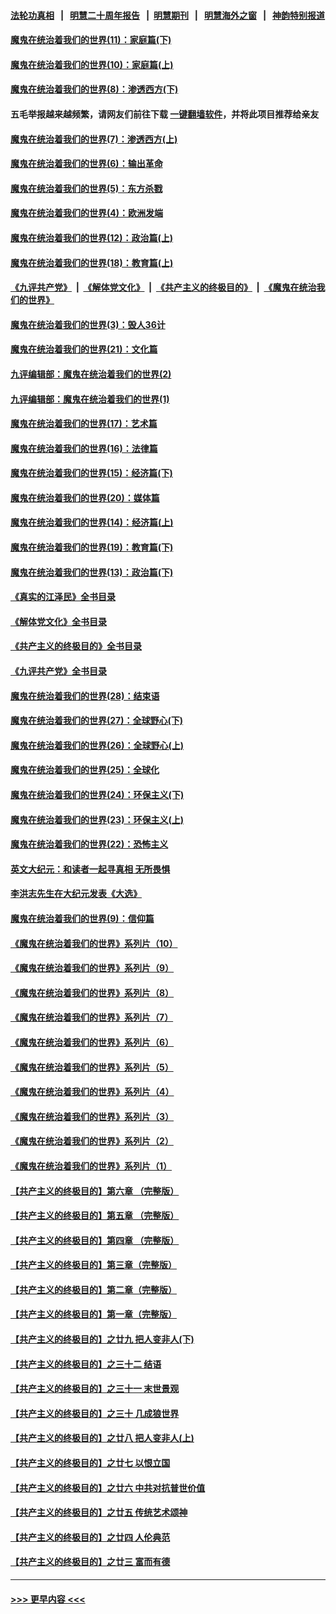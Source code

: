 #### [法轮功真相](https://github.com/gfw-breaker/truth/blob/master/README.md?t=0) &nbsp;&nbsp;|&nbsp;&nbsp; [明慧二十周年报告](https://github.com/gfw-breaker/mh-reports/blob/master/README.md?t=0) &nbsp;&nbsp;|&nbsp;&nbsp;[明慧期刊](https://github.com/gfw-breaker/mh-qikan) &nbsp;&nbsp;|&nbsp;&nbsp; [明慧海外之窗](https://github.com/gfw-breaker/mh-news/blob/master/README.md?t=0) &nbsp;&nbsp;|&nbsp;&nbsp; [神韵特别报道](https://github.com/gfw-breaker/mh-news/blob/master/shenyun.md?t=0)
#### [魔鬼在统治着我们的世界(11)：家庭篇(下)](../pages/nsc422/n10440961.md?t=12270943) 
#### [魔鬼在统治着我们的世界(10)：家庭篇(上)](../pages/nsc422/n10435448.md?t=12270943) 
#### [魔鬼在统治着我们的世界(8)：渗透西方(下)](../pages/nsc422/n10429603.md?t=12270943) 
#### 五毛举报越来越频繁，请网友们前往下载 [一键翻墙软件](https://github.com/gfw-breaker/ssr-accounts)，并将此项目推荐给亲友
#### [魔鬼在统治着我们的世界(7)：渗透西方(上)](../pages/nsc422/n10426013.md?t=12270943) 
#### [魔鬼在统治着我们的世界(6)：输出革命](../pages/nsc422/n10421536.md?t=12270943) 
#### [魔鬼在统治着我们的世界(5)：东方杀戮](../pages/nsc422/n10417707.md?t=12270943) 
#### [魔鬼在统治着我们的世界(4)：欧洲发端](../pages/nsc422/n10414890.md?t=12270943) 
#### [魔鬼在统治着我们的世界(12)：政治篇(上)](../pages/nsc422/n10444576.md?t=12270943) 
#### [魔鬼在统治着我们的世界(18)：教育篇(上)](../pages/nsc422/n10526970.md?t=12270943) 
#### [《九评共产党》](https://github.com/begood0513/9ping.md/blob/master/README.md) &nbsp;|&nbsp; [《解体党文化》](../../../../jtdwh.md/blob/master/README.md)  &nbsp;|&nbsp; [《共产主义的终极目的》](../../../../gczydzjmd.md/blob/master/README.md) &nbsp;|&nbsp; [《魔鬼在统治我们的世界》](../../../../mgztzwmdsj.md/blob/master/README.md) 
#### [魔鬼在统治着我们的世界(3)：毁人36计](../pages/nsc422/n10411583.md?t=12270943) 
#### [魔鬼在统治着我们的世界(21)：文化篇](../pages/nsc422/n10597706.md?t=12270943) 
#### [九评编辑部：魔鬼在统治着我们的世界(2)](../pages/nsc422/n10410036.md?t=12270943) 
#### [九评编辑部：魔鬼在统治着我们的世界(1)](../pages/nsc422/n10406825.md?t=12270943) 
#### [魔鬼在统治着我们的世界(17)：艺术篇](../pages/nsc422/n10499093.md?t=12270943) 
#### [魔鬼在统治着我们的世界(16)：法律篇](../pages/nsc422/n10485969.md?t=12270943) 
#### [魔鬼在统治着我们的世界(15)：经济篇(下)](../pages/nsc422/n10469975.md?t=12270943) 
#### [魔鬼在统治着我们的世界(20)：媒体篇](../pages/nsc422/n10586579.md?t=12270943) 
#### [魔鬼在统治着我们的世界(14)：经济篇(上)](../pages/nsc422/n10457370.md?t=12270943) 
#### [魔鬼在统治着我们的世界(19)：教育篇(下)](../pages/nsc422/n10564808.md?t=12270943) 
#### [魔鬼在统治着我们的世界(13)：政治篇(下)](../pages/nsc422/n10448270.md?t=12270943) 
#### [《真实的江泽民》全书目录](../pages/nsc422/n13721399.md?t=12270943) 
#### [《解体党文化》全书目录](../pages/nsc422/n13721157.md?t=12270943) 
#### [《共产主义的终极目的》全书目录](../pages/nsc422/n13721048.md?t=12270943) 
#### [《九评共产党》全书目录](../pages/nsc422/n13708085.md?t=12270943) 
#### [魔鬼在统治着我们的世界(28)：结束语](../pages/nsc422/n10936246.md?t=12270943) 
#### [魔鬼在统治着我们的世界(27)：全球野心(下)](../pages/nsc422/n10928319.md?t=12270943) 
#### [魔鬼在统治着我们的世界(26)：全球野心(上)](../pages/nsc422/n10900318.md?t=12270943) 
#### [魔鬼在统治着我们的世界(25)：全球化](../pages/nsc422/n10788205.md?t=12270943) 
#### [魔鬼在统治着我们的世界(24)：环保主义(下)](../pages/nsc422/n10695307.md?t=12270943) 
#### [魔鬼在统治着我们的世界(23)：环保主义(上)](../pages/nsc422/n10688613.md?t=12270943) 
#### [魔鬼在统治着我们的世界(22)：恐怖主义](../pages/nsc422/n10614727.md?t=12270943) 
#### [英文大纪元：和读者一起寻真相 无所畏惧](../pages/nsc422/n12542027.md?t=12270943) 
#### [李洪志先生在大纪元发表《大选》](../pages/nsc422/n12534746.md?t=12270943) 
#### [魔鬼在统治着我们的世界(9)：信仰篇](../pages/nsc422/n10432159.md?t=12270943) 
#### [《魔鬼在统治着我们的世界》系列片（10）](../pages/nsc422/n12292670.md?t=12270943) 
#### [《魔鬼在统治着我们的世界》系列片（9）](../pages/nsc422/n12290859.md?t=12270943) 
#### [《魔鬼在统治着我们的世界》系列片（8）](../pages/nsc422/n12287445.md?t=12270943) 
#### [《魔鬼在统治着我们的世界》系列片（7）](../pages/nsc422/n12283425.md?t=12270943) 
#### [《魔鬼在统治着我们的世界》系列片（6）](../pages/nsc422/n12282314.md?t=12270943) 
#### [《魔鬼在统治着我们的世界》系列片（5）](../pages/nsc422/n12281419.md?t=12270943) 
#### [《魔鬼在统治着我们的世界》系列片（4）](../pages/nsc422/n12274024.md?t=12270943) 
#### [《魔鬼在统治着我们的世界》系列片（3）](../pages/nsc422/n12271322.md?t=12270943) 
#### [《魔鬼在统治着我们的世界》系列片（2）](../pages/nsc422/n12269049.md?t=12270943) 
#### [《魔鬼在统治着我们的世界》系列片（1）](../pages/nsc422/n12267575.md?t=12270943) 
#### [【共产主义的终极目的】第六章 （完整版）](../pages/nsc422/n11428913.md?t=12270943) 
#### [【共产主义的终极目的】第五章 （完整版）](../pages/nsc422/n11428912.md?t=12270943) 
#### [【共产主义的终极目的】第四章 （完整版）](../pages/nsc422/n11428907.md?t=12270943) 
#### [【共产主义的终极目的】第三章（完整版）](../pages/nsc422/n11428848.md?t=12270943) 
#### [【共产主义的终极目的】第二章（完整版）](../pages/nsc422/n11428831.md?t=12270943) 
#### [【共产主义的终极目的】第一章（完整版）](../pages/nsc422/n11417651.md?t=12270943) 
#### [【共产主义的终极目的】之廿九 把人变非人(下)](../pages/nsc422/n11344140.md?t=12270943) 
#### [【共产主义的终极目的】之三十二 结语](../pages/nsc422/n11360535.md?t=12270943) 
#### [【共产主义的终极目的】之三十一 末世景观](../pages/nsc422/n11351129.md?t=12270943) 
#### [【共产主义的终极目的】之三十 几成狼世界](../pages/nsc422/n11348280.md?t=12270943) 
#### [【共产主义的终极目的】之廿八 把人变非人(上)](../pages/nsc422/n11340492.md?t=12270943) 
#### [【共产主义的终极目的】之廿七 以恨立国](../pages/nsc422/n11336944.md?t=12270943) 
#### [【共产主义的终极目的】之廿六 中共对抗普世价值](../pages/nsc422/n11324785.md?t=12270943) 
#### [【共产主义的终极目的】之廿五 传统艺术颂神](../pages/nsc422/n11296396.md?t=12270943) 
#### [【共产主义的终极目的】之廿四 人伦典范](../pages/nsc422/n11296397.md?t=12270943) 
#### [【共产主义的终极目的】之廿三 富而有德](../pages/nsc422/n11283598.md?t=12270943) 

----
#### [ >>> 更早内容 <<< ](../indexes/nsc422-earlier.md)
